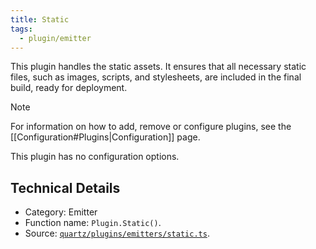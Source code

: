 ```yaml
---
title: Static
tags:
  - plugin/emitter
---
```


This plugin handles the static assets. It ensures that all necessary static files, such as images, scripts, and stylesheets, are included in the final build, ready for deployment.

> [!note]
> For information on how to add, remove or configure plugins, see the [[Configuration#Plugins|Configuration]] page.

This plugin has no configuration options.

## Technical Details

- Category: Emitter
- Function name: `Plugin.Static()`.
- Source: [`quartz/plugins/emitters/static.ts`](https://github.com/jackyzha0/quartz/blob/v4/quartz/plugins/emitters/static.ts).
